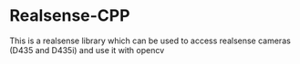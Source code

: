 # Realsense-CPP
This is a realsense library which can be used to access realsense cameras (D435 and D435i) and use it with opencv
